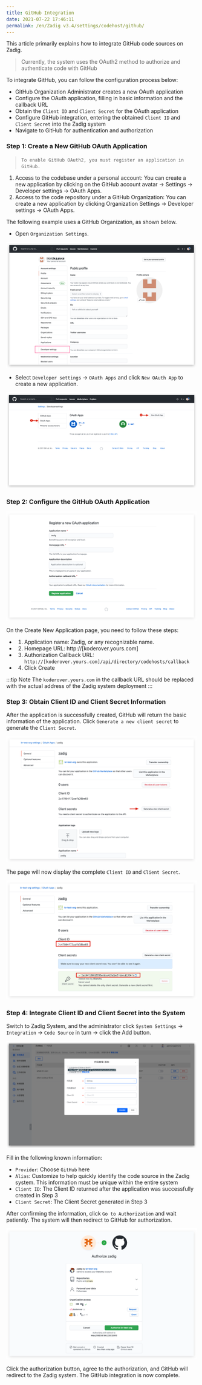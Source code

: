 ```yaml
---
title: GitHub Integration
date: 2021-07-22 17:46:11
permalink: /en/Zadig v3.4/settings/codehost/github/
---
```


This article primarily explains how to integrate GitHub code sources on Zadig.

> Currently, the system uses the OAuth2 method to authorize and authenticate code with GitHub

To integrate GitHub, you can follow the configuration process below:

- GitHub Organization Administrator creates a new OAuth application
- Configure the OAuth application, filling in basic information and the callback URL
- Obtain the `Client ID` and `Client Secret` for the OAuth application
- Configure GitHub integration, entering the obtained `Client ID` and `Client Secret` into the Zadig system
- Navigate to GitHub for authentication and authorization

### Step 1: Create a New GitHub OAuth Application

> `To enable GitHub OAuth2, you must register an application in GitHub.`

1. Access to the codebase under a personal account: You can create a new application by clicking on the GitHub account avatar -> Settings -> Developer settings -> OAuth Apps.
2. Access to the code repository under a GitHub Organization: You can create a new application by clicking Organization Settings -> Developer settings -> OAuth Apps.

The following example uses a GitHub Organization, as shown below.

- Open `Organization Settings`.

![github](../../../../_images/github.png)

- Select `Developer settings` -> `OAuth Apps` and click `New OAuth App` to create a new application.

![github](../../../../_images/github1.png)

### Step 2: Configure the GitHub OAuth Application

![github](../../../../_images/github2.png)

On the Create New Application page, you need to follow these steps:

- 1. Application name: Zadig, or any recognizable name.
- 2. Homepage URL: http://[koderover.yours.com]
- 3. Authorization Callback URL: `http://[koderover.yours.com]/api/directory/codehosts/callback`
- 4. Click Create

:::tip Note
The `koderover.yours.com` in the callback URL should be replaced with the actual address of the Zadig system deployment
:::

### Step 3: Obtain Client ID and Client Secret Information

After the application is successfully created, GitHub will return the basic information of the application. Click `Generate a new client secret` to generate the `Client Secret`.

![github](../../../../_images/github3.png)

The page will now display the complete `Client ID` and `Client Secret`.

![github](../../../../_images/github4.png)

### Step 4: Integrate Client ID and Client Secret into the System

Switch to Zadig System, and the administrator click `System Settings` -> `Integration` -> `Code Source` in turn -> click the Add button.

![github](../../../../_images/github5.png)

Fill in the following known information:

- `Provider`: Choose `GitHub` here
- `Alias`: Customize to help quickly identify the code source in the Zadig system. This information must be unique within the entire system
- `Client ID`: The Client ID returned after the application was successfully created in Step 3
- `Client Secret`: The Client Secret generated in Step 3

After confirming the information, click `Go to Authorization` and wait patiently. The system will then redirect to GitHub for authorization.

![github](../../../../_images/github6.png)

Click the authorization button, agree to the authorization, and GitHub will redirect to the Zadig system. The GitHub integration is now complete.